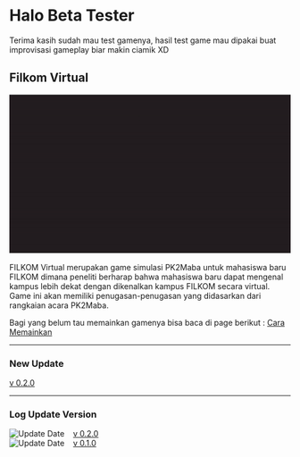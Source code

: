 # Halo Beta Tester

Terima kasih sudah mau test gamenya, hasil test game mau dipakai buat improvisasi gameplay biar makin ciamik XD
## Filkom Virtual
![Preview](images/filkom-virtual.gif)
<!-- ![Preview](images/preview-filkom-virtual.png) -->

FILKOM Virtual merupakan game simulasi PK2Maba untuk mahasiswa baru FILKOM dimana peneliti berharap bahwa mahasiswa baru dapat mengenal kampus lebih dekat dengan dikenalkan kampus FILKOM secara virtual. Game ini akan memiliki penugasan-penugasan yang didasarkan dari rangkaian acara PK2Maba.

Bagi yang belum tau memainkan gamenya bisa baca di page berikut : [Cara Memainkan](cara-bermain)

***
### New Update
[v 0.2.0](pengujian-2)

***

### Log Update Version
![Update Date](https://img.shields.io/badge/-05%20Juni%202022-brightgreen) &nbsp;&nbsp; [v 0.2.0](pengujian-2) <br>
![Update Date](https://img.shields.io/badge/-24%20Mei%202022-brightgreen) &nbsp;&nbsp; [v 0.1.0](pengujian-1) <br>

